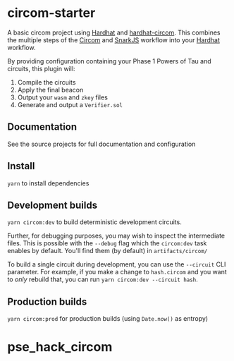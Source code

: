 # circom-starter

A basic circom project using [Hardhat](https://github.com/nomiclabs/hardhat) and [hardhat-circom](https://github.com/projectsophon/hardhat-circom). This combines the multiple steps of the [Circom](https://github.com/iden3/circom) and [SnarkJS](https://github.com/iden3/snarkjs) workflow into your [Hardhat](https://hardhat.org) workflow.

By providing configuration containing your Phase 1 Powers of Tau and circuits, this plugin will:

1. Compile the circuits
2. Apply the final beacon
3. Output your `wasm` and `zkey` files
4. Generate and output a `Verifier.sol`

## Documentation

See the source projects for full documentation and configuration

## Install

`yarn` to install dependencies

## Development builds

`yarn circom:dev` to build deterministic development circuits.

Further, for debugging purposes, you may wish to inspect the intermediate files. This is possible with the `--debug` flag which the `circom:dev` task enables by default. You'll find them (by default) in `artifacts/circom/`

To build a single circuit during development, you can use the `--circuit` CLI parameter. For example, if you make a change to `hash.circom` and you want to _only_ rebuild that, you can run `yarn circom:dev --circuit hash`.

## Production builds

`yarn circom:prod` for production builds (using `Date.now()` as entropy)
# pse_hack_circom
